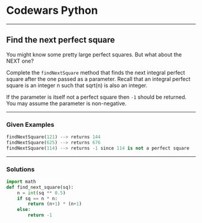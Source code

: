 # Codewars Python


---
## Find the next perfect square

You might know some pretty large perfect squares. But what about the NEXT one?

Complete the `findNextSquare` method that finds the next integral perfect square after the one passed as a parameter. Recall that an integral perfect square is an integer n such that sqrt(n) is also an integer.

If the parameter is itself not a perfect square then `-1` should be returned. You may assume the parameter is non-negative.

---

### Given Examples

```python
findNextSquare(121) --> returns 144
findNextSquare(625) --> returns 676
findNextSquare(114) --> returns -1 since 114 is not a perfect square
```
---

### Solutions

```python
import math
def find_next_square(sq):
    n = int(sq ** 0.5)
    if sq == n * n:
        return (n+1) * (n+1)
    else:
        return -1
    
```
